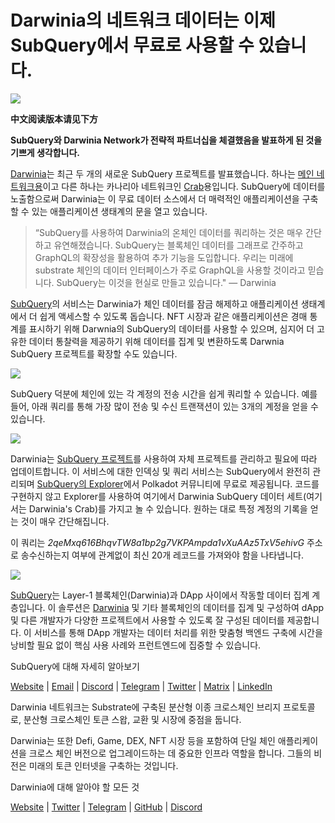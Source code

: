 # Darwinia의 네트워크 데이터는 이제 SubQuery에서 무료로 사용할 수 있습니다.

![](https://miro.medium.com/max/1400/0*7_sagAfI_wTKePuH)

**中文阅读版本请见下方**

**SubQuery와 Darwinia Network가 전략적 파트너십을 체결했음을 발표하게 된 것을 기쁘게 생각합니다.**

[Darwinia](https://darwinia.network/)는 최근 두 개의 새로운 SubQuery 프로젝트를 발표했습니다. 하나는 [메인 네트워크용](https://explorer.subquery.network/subquery/darwinia-network/darwinia)이고 다른 하나는 카나리아 네트워크인 [Crab](https://explorer.subquery.network/subquery/darwinia-network/crab)용입니다. SubQuery에 데이터를 노출함으로써 Darwinia는 이 무료 데이터 소스에서 더 매력적인 애플리케이션을 구축할 수 있는 애플리케이션 생태계의 문을 열고 있습니다.

> “SubQuery를 사용하여 Darwinia의 온체인 데이터를 쿼리하는 것은 매우 간단하고 유연해졌습니다. SubQuery는 블록체인 데이터를 그래프로 간주하고 GraphQL의 확장성을 활용하여 추가 기능을 도입합니다. 우리는 미래에 substrate 체인의 데이터 인터페이스가 주로 GraphQL을 사용할 것이라고 믿습니다. SubQuery는 이것을 현실로 만들고 있습니다." — Darwinia

[SubQuery](https://subquery.network/)의 서비스는 Darwinia가 체인 데이터를 잠금 해제하고 애플리케이션 생태계에서 더 쉽게 액세스할 수 있도록 돕습니다. NFT 시장과 같은 애플리케이션은 경매 통계를 표시하기 위해 Darwnia의 SubQuery의 데이터를 사용할 수 있으며, 심지어 더 고유한 데이터 통찰력을 제공하기 위해 데이터를 집계 및 변환하도록 Darwnia SubQuery 프로젝트를 확장할 수도 있습니다.

![](https://miro.medium.com/max/1400/0*n2sGrQWOkIFXxMnq)

SubQuery 덕분에 체인에 있는 각 계정의 전송 시간을 쉽게 쿼리할 수 있습니다. 예를 들어, 아래 쿼리를 통해 가장 많이 전송 및 수신 트랜잭션이 있는 3개의 계정을 얻을 수 있습니다.

![](https://miro.medium.com/max/1400/0*gfS6ksjUL9fR9XA7)

Darwinia는 [SubQuery 프로젝트](https://project.subquery.network/)를 사용하여 자체 프로젝트를 관리하고 필요에 따라 업데이트합니다. 이 서비스에 대한 인덱싱 및 쿼리 서비스는 SubQuery에서 완전히 관리되며 [SubQuery의 Explorer](https://explorer.subquery.network/)에서 Polkadot 커뮤니티에 무료로 제공됩니다. 코드를 구현하지 않고 Explorer를 사용하여 여기에서 Darwinia SubQuery 데이터 세트(여기서는 Darwinia's Crab)를 가지고 놀 수 있습니다. 원하는 대로 특정 계정의 기록을 얻는 것이 매우 간단해집니다.

이 쿼리는 _2qeMxq616BhqvTW8a1bp2g7VKPAmpda1vXuAAz5TxV5ehivG_ 주소로 송수신하는지 여부에 관계없이 최신 20개 레코드를 가져와야 함을 나타냅니다.

![](https://miro.medium.com/max/1400/0*z-9giNk4RnhxliYy)

[SubQuery](https://subquery.network/)는 Layer-1 블록체인(Darwinia)과 DApp 사이에서 작동할 데이터 집계 계층입니다. 이 솔루션은 [Darwinia](https://darwinia.network/) 및 기타 블록체인의 데이터를 집계 및 구성하여 dApp 및 다른 개발자가 다양한 프로젝트에서 사용할 수 있도록 잘 구성된 데이터를 제공합니다. 이 서비스를 통해 DApp 개발자는 데이터 처리를 위한 맞춤형 백엔드 구축에 시간을 낭비할 필요 없이 핵심 사용 사례와 프런트엔드에 집중할 수 있습니다.

SubQuery에 대해 자세히 알아보기

[Website](https://subquery.network/) | [Email](mailto:hello@subquery.network) | [Discord](https://discord.com/invite/78zg8aBSMG) | [Telegram](https://t.me/subquerynetwork) | [Twitter](https://twitter.com/subquerynetwork) | [Matrix](https://matrix.to/#/#subquery:matrix.org) | [LinkedIn](https://www.linkedin.com/company/subquery)

Darwinia 네트워크는 Substrate에 구축된 분산형 이종 크로스체인 브리지 프로토콜로, 분산형 크로스체인 토큰 스왑, 교환 및 시장에 중점을 둡니다.

Darwinia는 또한 Defi, Game, DEX, NFT 시장 등을 포함하여 단일 체인 애플리케이션을 크로스 체인 버전으로 업그레이드하는 데 중요한 인프라 역할을 합니다. 그들의 비전은 미래의 토큰 인터넷을 구축하는 것입니다.

Darwinia에 대해 알아야 할 모든 것

[Website](https://darwinia.network/) | [Twitter](https://twitter.com/DarwiniaNetwork) | [Telegram](https://t.me/DarwiniaNetwork) | [GitHub](https://github.com/darwinia-network) | [Discord](https://discord.gg/KMZVeyM)